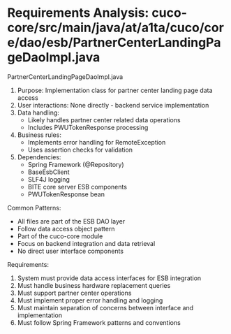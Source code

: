 # Requirements Analysis: cuco-core/src/main/java/at/a1ta/cuco/core/dao/esb/PartnerCenterLandingPageDaoImpl.java

PartnerCenterLandingPageDaoImpl.java
1. Purpose: Implementation class for partner center landing page data access
2. User interactions: None directly - backend service implementation
3. Data handling:
   - Likely handles partner center related data operations
   - Includes PWUTokenResponse processing
4. Business rules:
   - Implements error handling for RemoteException
   - Uses assertion checks for validation
5. Dependencies:
   - Spring Framework (@Repository)
   - BaseEsbClient
   - SLF4J logging
   - BITE core server ESB components
   - PWUTokenResponse bean

Common Patterns:
- All files are part of the ESB DAO layer
- Follow data access object pattern
- Part of the cuco-core module
- Focus on backend integration and data retrieval
- No direct user interface components

Requirements:
1. System must provide data access interfaces for ESB integration
2. Must handle business hardware replacement queries
3. Must support partner center operations
4. Must implement proper error handling and logging
5. Must maintain separation of concerns between interface and implementation
6. Must follow Spring Framework patterns and conventions